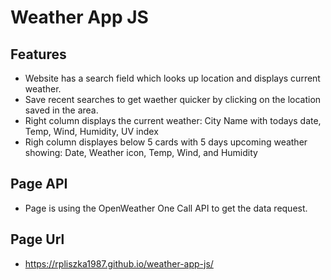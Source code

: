 # Weather App JS

## Features

- Website has a search field which looks up location and displays current weather.
- Save recent searches to get waether quicker by clicking on the location saved in the area.
- Right column displays the current weather: City Name with todays date, Temp, Wind, Humidity, UV index
- Righ column displayes below 5 cards with 5 days upcoming weather showing: Date, Weather icon, Temp, Wind, and Humidity

## Page API

- Page is using the OpenWeather One Call API to get the data request.

## Page Url

- https://rpliszka1987.github.io/weather-app-js/
